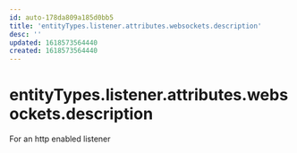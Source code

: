 ```yaml
---
id: auto-178da809a185d0bb5
title: 'entityTypes.listener.attributes.websockets.description'
desc: ''
updated: 1618573564440
created: 1618573564440
---
```

# entityTypes.listener.attributes.websockets.description

For an http enabled listener